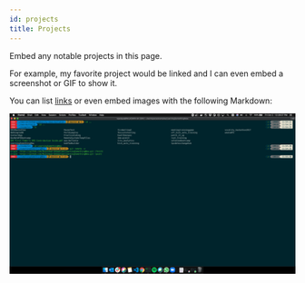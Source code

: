 ```yaml
---
id: projects
title: Projects
---
```


Embed any notable projects in this page.

For example, my favorite project would be linked and I can even embed
a screenshot or GIF to show it.

You can list [links](https://github.com/RajeshwariAdapalam/LearningSomethingNew)
or even embed images with the following Markdown:

![Add alternate text for image](./assets/tech-portfolio-img.png)
